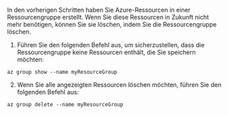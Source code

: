 In den vorherigen Schritten haben Sie Azure-Ressourcen in einer Ressourcengruppe erstellt. Wenn Sie diese Ressourcen in Zukunft nicht mehr benötigen, können Sie sie löschen, indem Sie die Ressourcengruppe löschen.
 
1. Führen Sie den folgenden Befehl aus, um sicherzustellen, dass die Ressourcengruppe keine Ressourcen enthält, die Sie speichern möchten:

  ```azurecli
  az group show --name myResourceGroup
  ```

2. Wenn Sie alle angezeigten Ressourcen löschen möchten, führen Sie den folgenden Befehl aus:
 
  ```azurecli
  az group delete --name myResourceGroup
  ```
